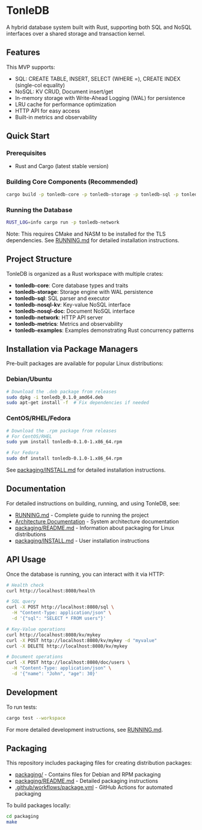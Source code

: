 # TonleDB

A hybrid database system built with Rust, supporting both SQL and NoSQL interfaces over a shared storage and transaction kernel.

## Features

This MVP supports:
- SQL: CREATE TABLE, INSERT, SELECT (WHERE =), CREATE INDEX (single-col equality)
- NoSQL: KV CRUD, Document insert/get
- In-memory storage with Write-Ahead Logging (WAL) for persistence
- LRU cache for performance optimization
- HTTP API for easy access
- Built-in metrics and observability

## Quick Start

### Prerequisites
- Rust and Cargo (latest stable version)

### Building Core Components (Recommended)
```bash
cargo build -p tonledb-core -p tonledb-storage -p tonledb-sql -p tonledb-nosql-kv -p tonledb-nosql-doc -p tonledb-metrics
```

### Running the Database
```bash
RUST_LOG=info cargo run -p tonledb-network
```

Note: This requires CMake and NASM to be installed for the TLS dependencies. See [RUNNING.md](../official-docs/RUNNING.md) for detailed installation instructions.

## Project Structure

TonleDB is organized as a Rust workspace with multiple crates:

- **tonledb-core**: Core database types and traits
- **tonledb-storage**: Storage engine with WAL persistence
- **tonledb-sql**: SQL parser and executor
- **tonledb-nosql-kv**: Key-value NoSQL interface
- **tonledb-nosql-doc**: Document NoSQL interface
- **tonledb-network**: HTTP API server
- **tonledb-metrics**: Metrics and observability
- **tonledb-examples**: Examples demonstrating Rust concurrency patterns

## Installation via Package Managers

Pre-built packages are available for popular Linux distributions:

### Debian/Ubuntu
```bash
# Download the .deb package from releases
sudo dpkg -i tonledb_0.1.0_amd64.deb
sudo apt-get install -f  # Fix dependencies if needed
```

### CentOS/RHEL/Fedora
```bash
# Download the .rpm package from releases
# For CentOS/RHEL
sudo yum install tonledb-0.1.0-1.x86_64.rpm

# For Fedora
sudo dnf install tonledb-0.1.0-1.x86_64.rpm
```

See [packaging/INSTALL.md](packaging/INSTALL.md) for detailed installation instructions.

## Documentation

For detailed instructions on building, running, and using TonleDB, see:
- [RUNNING.md](../official-docs/RUNNING.md) - Complete guide to running the project
- [Architecture Documentation](../official-docs/md.md) - System architecture documentation
- [packaging/README.md](packaging/README.md) - Information about packaging for Linux distributions
- [packaging/INSTALL.md](packaging/INSTALL.md) - User installation instructions

## API Usage

Once the database is running, you can interact with it via HTTP:

```bash
# Health check
curl http://localhost:8080/health

# SQL query
curl -X POST http://localhost:8080/sql \
  -H "Content-Type: application/json" \
  -d '{"sql": "SELECT * FROM users"}'

# Key-Value operations
curl http://localhost:8080/kv/mykey
curl -X POST http://localhost:8080/kv/mykey -d "myvalue"
curl -X DELETE http://localhost:8080/kv/mykey

# Document operations
curl -X POST http://localhost:8080/doc/users \
  -H "Content-Type: application/json" \
  -d '{"name": "John", "age": 30}'
```

## Development

To run tests:
```bash
cargo test --workspace
```

For more detailed development instructions, see [RUNNING.md](../official-docs/RUNNING.md).

## Packaging

This repository includes packaging files for creating distribution packages:

- [packaging/](packaging/) - Contains files for Debian and RPM packaging
- [packaging/README.md](packaging/README.md) - Detailed packaging instructions
- [.github/workflows/package.yml](.github/workflows/package.yml) - GitHub Actions for automated packaging

To build packages locally:
```bash
cd packaging
make
```